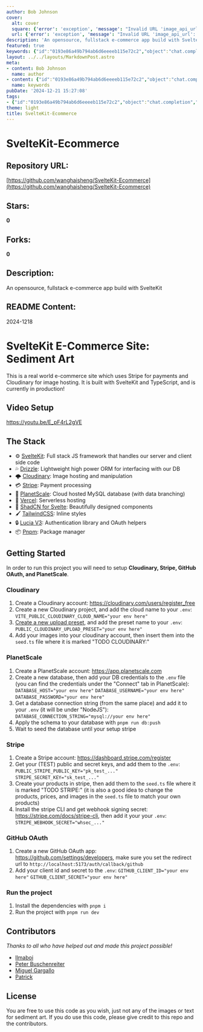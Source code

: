 ```yaml
---
author: Bob Johnson
cover:
  alt: cover
  square: {'error': 'exception', 'message': "Invalid URL 'image_api_url': No scheme supplied. Perhaps you meant https://image_api_url?"}
  url: {'error': 'exception', 'message': "Invalid URL 'image_api_url': No scheme supplied. Perhaps you meant https://image_api_url?"}
description: 'An opensource, fullstack e-commerce app build with SvelteKit'
featured: true
keywords: {"id":"0193e86a49b794ab6d6eeeeb115e72c2","object":"chat.completion","created":1734771100,"model":"Qwen/Qwen2.5-7B-Instruct","choices":[{"index":0,"message":{"role":"assistant","content":"### Keywords:\n- SvelteKit\n- E-commerce\n- Open-source\n- Fullstack\n- Stripe\n- Cloudinary\n- TypeScript\n- Drizzle\n- Image hosting\n- Payment processing\n- Database hosting\n- Vercel\n- ShadCN for Svelte\n- TailwindCSS\n- Lucia V3\n- Pnpm\n- Cloud hosted MySQL\n- Serverless hosting\n- OAuth\n- GitHub OAuth\n\n### Tags:\n- SvelteKit\n- E-Commerce Site\n- Stripe Integration\n- Cloudinary Hosting\n- TypeScript\n- Drizzle ORM\n- Cloud Hosting\n- Vercel Deployment\n- ShadCN Components\n- TailwindCSS Styling\n- Lucia Authentication\n- Pnpm Package Manager\n- Cloud Database\n- GitHub OAuth\n- Project Setup\n- Real World Example"},"finish_reason":"stop"}],"usage":{"prompt_tokens":1123,"completion_tokens":170,"total_tokens":1293},"system_fingerprint":""}
layout: ../../layouts/MarkdownPost.astro
meta:
- content: Bob Johnson
  name: author
- content: {"id":"0193e86a49b794ab6d6eeeeb115e72c2","object":"chat.completion","created":1734771100,"model":"Qwen/Qwen2.5-7B-Instruct","choices":[{"index":0,"message":{"role":"assistant","content":"### Keywords:\n- SvelteKit\n- E-commerce\n- Open-source\n- Fullstack\n- Stripe\n- Cloudinary\n- TypeScript\n- Drizzle\n- Image hosting\n- Payment processing\n- Database hosting\n- Vercel\n- ShadCN for Svelte\n- TailwindCSS\n- Lucia V3\n- Pnpm\n- Cloud hosted MySQL\n- Serverless hosting\n- OAuth\n- GitHub OAuth\n\n### Tags:\n- SvelteKit\n- E-Commerce Site\n- Stripe Integration\n- Cloudinary Hosting\n- TypeScript\n- Drizzle ORM\n- Cloud Hosting\n- Vercel Deployment\n- ShadCN Components\n- TailwindCSS Styling\n- Lucia Authentication\n- Pnpm Package Manager\n- Cloud Database\n- GitHub OAuth\n- Project Setup\n- Real World Example"},"finish_reason":"stop"}],"usage":{"prompt_tokens":1123,"completion_tokens":170,"total_tokens":1293},"system_fingerprint":""}
  name: keywords
pubDate: '2024-12-21 15:27:08'
tags:
- {"id":"0193e86a49b794ab6d6eeeeb115e72c2","object":"chat.completion","created":1734771100,"model":"Qwen/Qwen2.5-7B-Instruct","choices":[{"index":0,"message":{"role":"assistant","content":"### Keywords:\n- SvelteKit\n- E-commerce\n- Open-source\n- Fullstack\n- Stripe\n- Cloudinary\n- TypeScript\n- Drizzle\n- Image hosting\n- Payment processing\n- Database hosting\n- Vercel\n- ShadCN for Svelte\n- TailwindCSS\n- Lucia V3\n- Pnpm\n- Cloud hosted MySQL\n- Serverless hosting\n- OAuth\n- GitHub OAuth\n\n### Tags:\n- SvelteKit\n- E-Commerce Site\n- Stripe Integration\n- Cloudinary Hosting\n- TypeScript\n- Drizzle ORM\n- Cloud Hosting\n- Vercel Deployment\n- ShadCN Components\n- TailwindCSS Styling\n- Lucia Authentication\n- Pnpm Package Manager\n- Cloud Database\n- GitHub OAuth\n- Project Setup\n- Real World Example"},"finish_reason":"stop"}],"usage":{"prompt_tokens":1123,"completion_tokens":170,"total_tokens":1293},"system_fingerprint":""}
theme: light
title: SvelteKit-Ecommerce
---
```


# SvelteKit-Ecommerce

## Repository URL: 
[https://github.com/wanghaisheng/SvelteKit-Ecommerce](https://github.com/wanghaisheng/SvelteKit-Ecommerce)

## Stars: 
**0**

## Forks: 
**0**

## Description: 
An opensource, fullstack e-commerce app build with SvelteKit

## README Content: 
2024-1218

# SvelteKit E-Commerce Site: Sediment Art

This is a real world e-commerce site which uses Stripe for payments and Cloudinary for image hosting. It is built with SvelteKit and TypeScript, and is currently in production!

## Video Setup

https://youtu.be/E_pF4rL2gVE

## The Stack

- ⚙️ [SvelteKit]("https://kit.svelte.dev/docs/introduction"): Full stack JS framework that handles our server and client side code
- 💦 [Drizzle]("https://orm.drizzle.team/docs/overview"): Lightweight high power ORM for interfacing with our DB
- 🌩️ [Cloudinary]("https://svelte.cloudinary.dev/"): Image hosting and manipulation
- 💳 [Stripe]("https://stripe.com/docs"): Payment processing
- 💽 [PlanetScale]("https://planetscale.com/"): Cloud hosted MySQL database (with data branching)
- 🚀 [Vercel]("https://vercel.com/home"): Serverless hosting
- 🎨 [ShadCN for Svelte]("https://www.shadcn-svelte.com/"): Beautifully designed components
- 🖌️ [TailwindCSS]("https://tailwindcss.com/docs/installation"): Inline styles
- 🔒 [Lucia V3]("https://v3.lucia-auth.com/"): Authentication library and OAuth helpers
- 📦 [Pnpm]("https://pnpm.io/"): Package manager

## Getting Started

In order to run this project you will need to setup **Cloudinary, Stripe, GitHub OAuth, and PlanetScale**.

### Cloudinary

1. Create a Cloudinary account: https://cloudinary.com/users/register_free
2. Create a new Cloudinary project, and add the cloud name to your ```.env```:
```VITE_PUBLIC_CLOUDINARY_CLOUD_NAME="your env here"```
3. [Create a new upload preset]("https://cloudinary.com/documentation/upload_presets#managing_upload_presets_using_the_settings_ui"), and add the preset name to your ```.env```:
```PUBLIC_CLOUDINARY_UPLOAD_PRESET="your env here"```
4. Add your images into your cloudinary account, then insert them into the ```seed.ts``` file where it is marked "TODO CLOUDINARY:"

### PlanetScale

1. Create a PlanetScale account: https://app.planetscale.com
2. Create a new database, then add your DB credentials to the ```.env``` file (you can find the credentials under the "Connect" tab in PlanetScale):
```DATABASE_HOST="your env here"```
```DATABASE_USERNAME="your env here"```
```DATABASE_PASSWORD="your env here"```
3. Get a database connection string (from the same place) and add it to your ```.env``` (it will be under "NodeJS"):
```DATABASE_CONNECTION_STRING="mysql://your env here"```
4. Apply the schema to your database with ```pnpm run db:push```
5. Wait to seed the database until your setup stripe

### Stripe

1. Create a Stripe account: https://dashboard.stripe.com/register
2. Get your (TEST) public and secret keys, and add them to the ```.env```:
```PUBLIC_STRIPE_PUBLIC_KEY="pk_test_..."```
```STRIPE_SECRET_KEY="sk_test_..."```
3. Create your products in stripe, then add them to the ```seed.ts``` file where it is marked "TODO STRIPE:" (it is also a good idea to change the products, prices, and images in the ```seed.ts``` file to match your own products)
4. Install the stripe CLI and get webhook signing secret: https://stripe.com/docs/stripe-cli, then add it your your ```.env```:
```STRIPE_WEBHOOK_SECRET="whsec_..."```

### GitHub OAuth

1. Create a new GitHub OAuth app: https://github.com/settings/developers, make sure you set the redirect url to ```http://localhost:5173/auth/callback/github```
2. Add your client id and secret to the ```.env```:
```GITHUB_CLIENT_ID="your env here"```
```GITHUB_CLIENT_SECRET="your env here"```

### Run the project

1. Install the dependencies with ```pnpm i```
2. Run the project with ```pnpm run dev```

## Contributors

*Thanks to all who have helped out and made this project possible!*

- [llmaboi](https://github.com/llmaboi)
- [Peter Buschenreiter](https://github.com/Peter-512)
- [Miguel Gargallo](https://github.com/miguelgargallo)
- [Patrick](https://github.com/PatrickG)

## License

You are free to use this code as you wish, just not any of the images or text for sediment art. If you do use this code, please give credit to this repo and the contributors.

